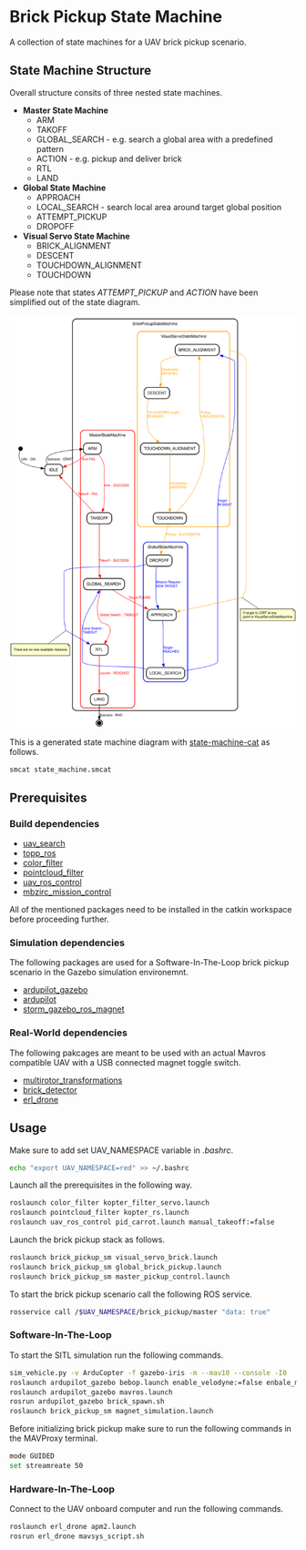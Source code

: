 # Brick Pickup State Machine

A collection of state machines for a UAV brick pickup scenario.

## State Machine Structure

Overall structure consits of three nested state machines.

* **Master State Machine**
  * ARM
  * TAKOFF
  * GLOBAL_SEARCH - e.g. search a global area with a predefined pattern
  * ACTION - e.g. pickup and deliver brick
  * RTL
  * LAND
* **Global State Machine**
  * APPROACH
  * LOCAL_SEARCH - search local area around target global position
  * ATTEMPT_PICKUP
  * DROPOFF
* **Visual Servo State Machine**
  * BRICK_ALIGNMENT
  * DESCENT
  * TOUCHDOWN_ALIGNMENT
  * TOUCHDOWN

Please note that states *ATTEMPT_PICKUP* and *ACTION* have been simplified out of the state diagram.

<div style="text-align:center">
  <img src="state_machine.svg" />
</div>

This is a generated state machine diagram with [state-machine-cat](https://github.com/sverweij/state-machine-cat) as follows.

```bash
smcat state_machine.smcat
```

## Prerequisites

### Build dependencies

* [uav_search](https://github.com/larics/uav-search-strategies/tree/mbzirc)
* [topp_ros](https://github.com/larics/topp_ros/tree/nuc-onboard)
* [color_filter](https://github.com/larics/MBZIRC_color_filter)
* [pointcloud_filter](https://github.com/larics/pointcloud_filter)
* [uav_ros_control](https://github.com/larics/uav_ros_control)
* [mbzirc_mission_control](https://github.com/mkrizmancic/mbzirc_mission_control)

All of the mentioned packages need to be installed in the catkin workspace before proceeding further.

### Simulation dependencies

The following packages are used for a Software-In-The-Loop brick pickup scenario in the Gazebo simulation environemnt.

* [ardupilot_gazebo](https://github.com/larics/ardupilot_gazebo/tree/kopterworx_setup_mbzirc)
* [ardupilot](https://github.com/ArduPilot/ardupilot)
* [storm_gazebo_ros_magnet](https://github.com/larics/storm_gazebo_ros_magnet/tree/melodic_electromagnet_dev)

### Real-World dependencies

The following pakcages are meant to be used with an actual Mavros compatible UAV with a USB connected magnet toggle switch.  

* [multirotor_transformations](https://github.com/larics/multirotor_transformations/tree/erl_uav_master)
* [brick_detector](https://github.com/larics/brick_detector)
* [erl_drone](https://github.com/larics/erl_drone)

## Usage

Make sure to add set UAV_NAMESPACE variable in *.bashrc*.

```bash
echo "export UAV_NAMESPACE=red" >> ~/.bashrc
```

Launch all the prerequisites in the following way.

```bash
roslaunch color_filter kopter_filter_servo.launch
roslaunch pointcloud_filter kopter_rs.launch
roslaunch uav_ros_control pid_carrot.launch manual_takeoff:=false
```

Launch the brick pickup stack as follows.

```bash
roslaunch brick_pickup_sm visual_servo_brick.launch
roslaunch brick_pickup_sm global_brick_pickup.launch
roslaunch brick_pickup_sm master_pickup_control.launch
```

To start the brick pickup scenario call the following ROS service.

```bash
rosservice call /$UAV_NAMESPACE/brick_pickup/master "data: true"
```

### Software-In-The-Loop

To start the SITL simulation run the following commands.

```bash
sim_vehicle.py -v ArduCopter -f gazebo-iris -m --mav10 --console -I0
roslaunch ardupilot_gazebo bebop.launch enable_velodyne:=false enbale_magnet:=true
roslaunch ardupilot_gazebo mavros.launch
rosrun ardupilot_gazebo brick_spawn.sh
roslaunch brick_pickup_sm magnet_simulation.launch
```

Before initializing brick pickup make sure to run the following commands in the MAVProxy terminal.

```bash
mode GUIDED
set streamreate 50
```

### Hardware-In-The-Loop

Connect to the UAV onboard computer and run the following commands.

```bash
roslaunch erl_drone apm2.launch
rosrun erl_drone mavsys_script.sh
```
